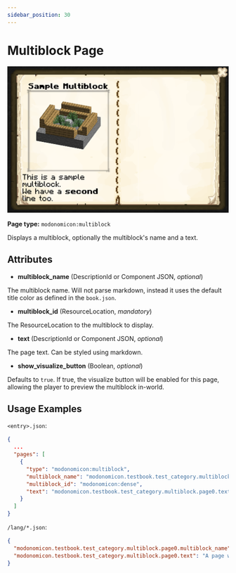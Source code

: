 ```yaml
---
sidebar_position: 30
---
```


# Multiblock Page

![Multiblock Page](/img/docs/basics/page-types/multiblock-page.png)

**Page type:** `modonomicon:multiblock`

Displays a multiblock, optionally the multiblock's name and a text.

## Attributes

* **multiblock_name** (DescriptionId or Component JSON, _optional_)

The multiblock name. Will not parse markdown, instead it uses the default title color as defined in the `book.json`.
<!-- TODO: link to book settings here -->

* **multiblock_id** (ResourceLocation, _mandatory_)

The ResourceLocation to the multiblock to display.

* **text** (DescriptionId or Component JSON, _optional_)

The page text. Can be styled using markdown.

* **show_visualize_button** (Boolean, _optional_)

Defaults to `true`. If true, the visualize button will be enabled for this page, allowing the player to preview the multiblock in-world.

## Usage Examples

`<entry>.json`:

```json
{
  ...
  "pages": [
    {
      "type": "modonomicon:multiblock",
      "multiblock_name": "modonomicon.testbook.test_category.multiblock.page0.multiblock_name",
      "multiblock_id": "modonomicon:dense",
      "text": "modonomicon.testbook.test_category.multiblock.page0.text"
    }
  ]
}
```  

`/lang/*.json`:

```json
{
  "modonomicon.testbook.test_category.multiblock.page0.multiblock_name": "Test Multiblock",
  "modonomicon.testbook.test_category.multiblock.page0.text": "A page with multiblock!"
}
```
